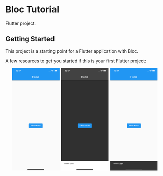 # Bloc Tutorial

Flutter project.

## Getting Started

This project is a starting point for a Flutter application with Bloc.

A few resources to get you started if this is your first Flutter project:

<p align="center">
<img src="https://github.com/mooosamir/bloc_tutorial/blob/main/photos_app/01.png" width="30%"/>
<img src="https://github.com/mooosamir/bloc_tutorial/blob/main/photos_app/02.png" width="30%"/>
<img src="https://github.com/mooosamir/bloc_tutorial/blob/main/photos_app/03.png" width="30%"/>
</p>
